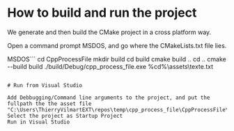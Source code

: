 
# How to build and run the project

We generate and then build the CMake project in a cross platform way.

Open a command prompt MSDOS, and go where the CMakeLists.txt file lies.

MSDOS```
cd CppProcessFile
mkdir build
cd build
cmake build ..
cd ..
cmake --build build
./build/Debug/cpp_process_file.exe %cd%\assets\texte.txt
```

# Run from Visual Studio

Add Debbugging/Command line arguments to the project, and put the fullpath the the asset file
"C:\Users\ThierryVilmartEXT\repos\temp\cpp_process_file\CppProcessFile\assets\texte.txt"
Select the project as Startup Project
Run in Visual Studio

